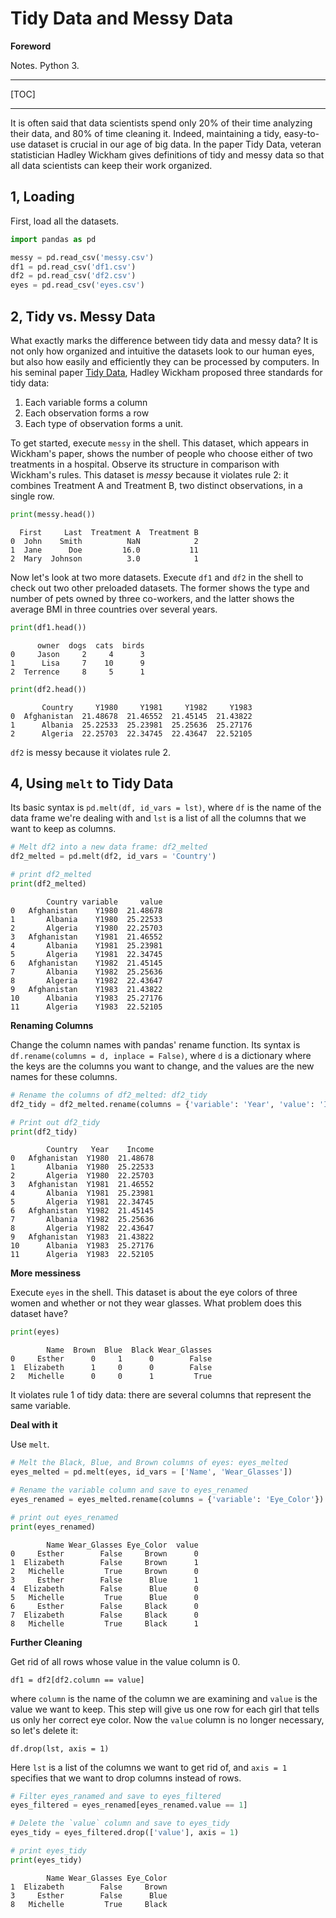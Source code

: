 # Tidy Data and Messy Data

**Foreword**

Notes. Python 3.

-----

[TOC]

-----

It is often said that data scientists spend only 20% of their time analyzing their data, and 80% of time cleaning it. Indeed, maintaining a tidy, easy-to-use dataset is crucial in our age of big data. In the paper Tidy Data, veteran statistician Hadley Wickham gives definitions of tidy and messy data so that all data scientists can keep their work organized. 

## 1, Loading

First, load all the datasets.

```python
import pandas as pd

messy = pd.read_csv('messy.csv')
df1 = pd.read_csv('df1.csv')
df2 = pd.read_csv('df2.csv')
eyes = pd.read_csv('eyes.csv')
```

## 2, Tidy vs. Messy Data

What exactly marks the difference between tidy data and messy data? It is not only how organized and intuitive the datasets look to our human eyes, but also how easily and efficiently they can be processed by computers. In his seminal paper [Tidy Data](https://www.jstatsoft.org/article/view/v059i10), Hadley Wickham proposed three standards for tidy data:

1. Each variable forms a column
2. Each observation forms a row
3. Each type of observation forms a unit.


To get started, execute `messy` in the shell. This dataset, which appears in Wickham's paper, shows the number of people who choose either of two treatments in a hospital. Observe its structure in comparison with Wickham's rules. This dataset is *messy* because it violates rule 2: it combines Treatment A and Treatment B, two distinct observations, in a single row.

```python
print(messy.head())
```

      First     Last  Treatment A  Treatment B
    0  John    Smith          NaN            2
    1  Jane      Doe         16.0           11
    2  Mary  Johnson          3.0            1
    

Now let's look at two more datasets. Execute `df1` and `df2` in the shell to check out two other preloaded datasets. The former shows the type and number of pets owned by three co-workers, and the latter shows the average BMI in three countries over several years. 


```python
print(df1.head())
```

          owner  dogs  cats  birds
    0     Jason     2     4      3
    1      Lisa     7    10      9
    2  Terrence     8     5      1
    


```python
print(df2.head())
```

           Country     Y1980     Y1981     Y1982     Y1983
    0  Afghanistan  21.48678  21.46552  21.45145  21.43822
    1      Albania  25.22533  25.23981  25.25636  25.27176
    2      Algeria  22.25703  22.34745  22.43647  22.52105
    

`df2` is messy because it violates rule 2.

## 4, Using `melt` to Tidy Data

Its basic syntax is `pd.melt(df, id_vars = lst)`, where `df` is the name of the data frame we're dealing with and `lst` is a list of all the columns that we want to keep as columns. 


```python
# Melt df2 into a new data frame: df2_melted
df2_melted = pd.melt(df2, id_vars = 'Country')

# print df2_melted
print(df2_melted)
```

            Country variable     value
    0   Afghanistan    Y1980  21.48678
    1       Albania    Y1980  25.22533
    2       Algeria    Y1980  22.25703
    3   Afghanistan    Y1981  21.46552
    4       Albania    Y1981  25.23981
    5       Algeria    Y1981  22.34745
    6   Afghanistan    Y1982  21.45145
    7       Albania    Y1982  25.25636
    8       Algeria    Y1982  22.43647
    9   Afghanistan    Y1983  21.43822
    10      Albania    Y1983  25.27176
    11      Algeria    Y1983  22.52105
    

**Renaming Columns**

Change the column names with pandas' rename function. Its syntax is `df.rename(columns = d, inplace = False)`, where `d` is a dictionary where the keys are the columns you want to change, and the values are the new names for these columns.


```python
# Rename the columns of df2_melted: df2_tidy
df2_tidy = df2_melted.rename(columns = {'variable': 'Year', 'value': 'Income'})

# Print out df2_tidy
print(df2_tidy)
```

            Country   Year    Income
    0   Afghanistan  Y1980  21.48678
    1       Albania  Y1980  25.22533
    2       Algeria  Y1980  22.25703
    3   Afghanistan  Y1981  21.46552
    4       Albania  Y1981  25.23981
    5       Algeria  Y1981  22.34745
    6   Afghanistan  Y1982  21.45145
    7       Albania  Y1982  25.25636
    8       Algeria  Y1982  22.43647
    9   Afghanistan  Y1983  21.43822
    10      Albania  Y1983  25.27176
    11      Algeria  Y1983  22.52105
    

**More messiness**

Execute `eyes` in the shell. This dataset is about the eye colors of three women and whether or not they wear glasses. What problem does this dataset have?


```python
print(eyes)
```

            Name  Brown  Blue  Black Wear_Glasses
    0     Esther      0     1      0        False
    1  Elizabeth      1     0      0        False
    2   Michelle      0     0      1         True
    

It violates rule 1 of tidy data: there are several columns that represent the same variable.

**Deal with it**

Use `melt`.

```python
# Melt the Black, Blue, and Brown columns of eyes: eyes_melted
eyes_melted = pd.melt(eyes, id_vars = ['Name', 'Wear_Glasses'])

# Rename the variable column and save to eyes_renamed
eyes_renamed = eyes_melted.rename(columns = {'variable': 'Eye_Color'})

# print out eyes_renamed
print(eyes_renamed)
```

            Name Wear_Glasses Eye_Color  value
    0     Esther        False     Brown      0
    1  Elizabeth        False     Brown      1
    2   Michelle         True     Brown      0
    3     Esther        False      Blue      1
    4  Elizabeth        False      Blue      0
    5   Michelle         True      Blue      0
    6     Esther        False     Black      0
    7  Elizabeth        False     Black      0
    8   Michelle         True     Black      1
    

**Further Cleaning**

Get rid of all rows whose value in the value column is 0.

`df1 = df2[df2.column == value]`

where `column` is the name of the column we are examining and `value` is the value we want to keep. This step will give us one row for each girl that tells us only her correct eye color. Now the `value` column is no longer necessary, so let's delete it:

`df.drop(lst, axis = 1)`

Here `lst` is a list of the columns we want to get rid of, and `axis = 1` specifies that we want to drop columns instead of rows.


```python
# Filter eyes_ranamed and save to eyes_filtered 
eyes_filtered = eyes_renamed[eyes_renamed.value == 1]

# Delete the `value` column and save to eyes_tidy
eyes_tidy = eyes_filtered.drop(['value'], axis = 1)

# print eyes_tidy
print(eyes_tidy)
```

            Name Wear_Glasses Eye_Color
    1  Elizabeth        False     Brown
    3     Esther        False      Blue
    8   Michelle         True     Black   